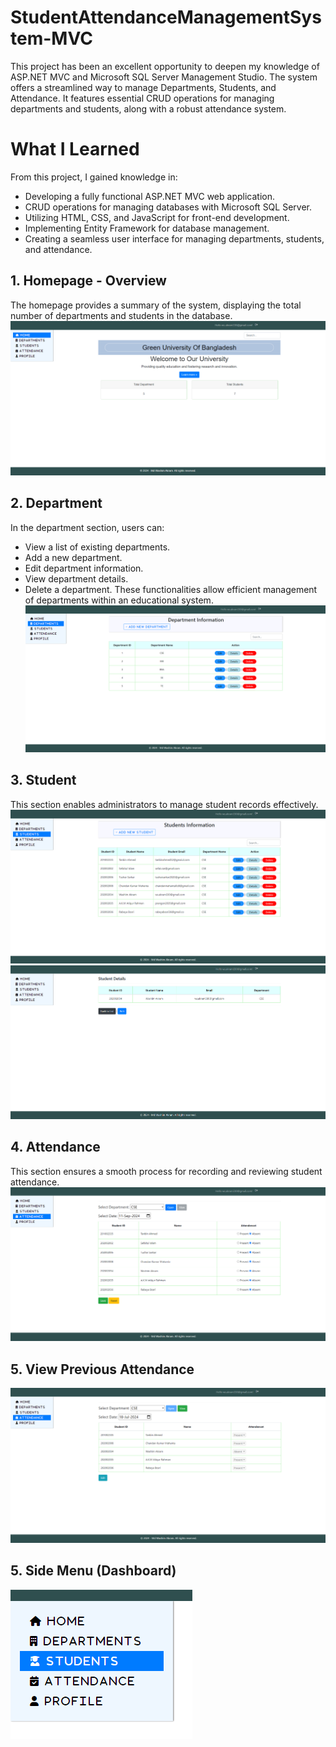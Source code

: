 # StudentAttendanceManagementSystem-MVC
This project has been an excellent opportunity to deepen my knowledge of ASP.NET MVC and Microsoft SQL Server Management Studio. The system offers a streamlined way to manage Departments, Students, and Attendance. It features essential CRUD operations for managing departments and students, along with a robust attendance system.

# What I Learned
From this project, I gained knowledge in:

* Developing a fully functional ASP.NET MVC web application.
* CRUD operations for managing databases with Microsoft SQL Server.
* Utilizing HTML, CSS, and JavaScript for front-end development.
* Implementing Entity Framework for database management.
* Creating a seamless user interface for managing departments, students, and attendance.

## 1. Homepage - Overview
The homepage provides a summary of the system, displaying the total number of departments and students in the database.
![Homepage](https://github.com/AlienWashim/StudentAttendanceManagementSystem-MVC/blob/8fe68f16ee57aaa40247efce3ceb4a0c635ac0e4/Homepage.png)

## 2. Department  
In the department section, users can:

* View a list of existing departments.
* Add a new department.
* Edit department information.
* View department details.
* Delete a department.
These functionalities allow efficient management of departments within an educational system.
![Homepage](https://github.com/AlienWashim/StudentAttendanceManagementSystem-MVC/blob/8fe68f16ee57aaa40247efce3ceb4a0c635ac0e4/Department.png)

## 3. Student 
This section enables administrators to manage student records effectively.
![Homepage](https://github.com/AlienWashim/StudentAttendanceManagementSystem-MVC/blob/8fe68f16ee57aaa40247efce3ceb4a0c635ac0e4/Student.png)
![Homepage](https://github.com/AlienWashim/StudentAttendanceManagementSystem-MVC/blob/8fe68f16ee57aaa40247efce3ceb4a0c635ac0e4/StudentDetails.png)

## 4. Attendance 
This section ensures a smooth process for recording and reviewing student attendance.
![Homepage](https://github.com/AlienWashim/StudentAttendanceManagementSystem-MVC/blob/8fe68f16ee57aaa40247efce3ceb4a0c635ac0e4/Attendance.png)

## 5. View Previous Attendance 
![Homepage](https://github.com/AlienWashim/StudentAttendanceManagementSystem-MVC/blob/8fe68f16ee57aaa40247efce3ceb4a0c635ac0e4/ViewAttendence.png)

## 5. Side Menu (Dashboard)
![Homepage](https://github.com/AlienWashim/StudentAttendanceManagementSystem-MVC/blob/766b29fdb2e2939be64cf85129d43f6c9035b13b/Sidebar.png)
